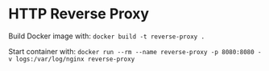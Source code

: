 # HTTP Reverse Proxy

Build Docker image with: `docker build -t reverse-proxy .`

Start container with: `docker run --rm --name reverse-proxy -p 8080:8080 -v logs:/var/log/nginx reverse-proxy`

